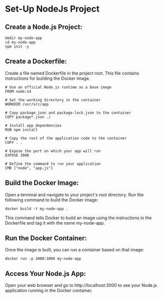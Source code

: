 # Set-Up NodeJs Project

## Create a Node.js Project:

```
mkdir my-node-app
cd my-node-app
npm init -y
```

## Create a Dockerfile:

Create a file named Dockerfile in the project root. This file contains instructions for building the Docker image.

```
# Use an official Node.js runtime as a base image
FROM node:14

# Set the working directory in the container
WORKDIR /usr/src/app

# Copy package.json and package-lock.json to the container
COPY package*.json ./

# Install app dependencies
RUN npm install

# Copy the rest of the application code to the container
COPY . .

# Expose the port on which your app will run
EXPOSE 3000

# Define the command to run your application
CMD ["node", "app.js"]
```

## Build the Docker Image:

Open a terminal and navigate to your project's root directory. Run the following command to build the Docker image:

```
docker build -t my-node-app .
```

This command tells Docker to build an image using the instructions in the Dockerfile and tag it with the name my-node-app.

## Run the Docker Container:

Once the image is built, you can run a container based on that image:

```
docker run -p 3000:3000 my-node-app
```

## Access Your Node.js App:

Open your web browser and go to http://localhost:3000 to see your Node.js application running in the Docker container.